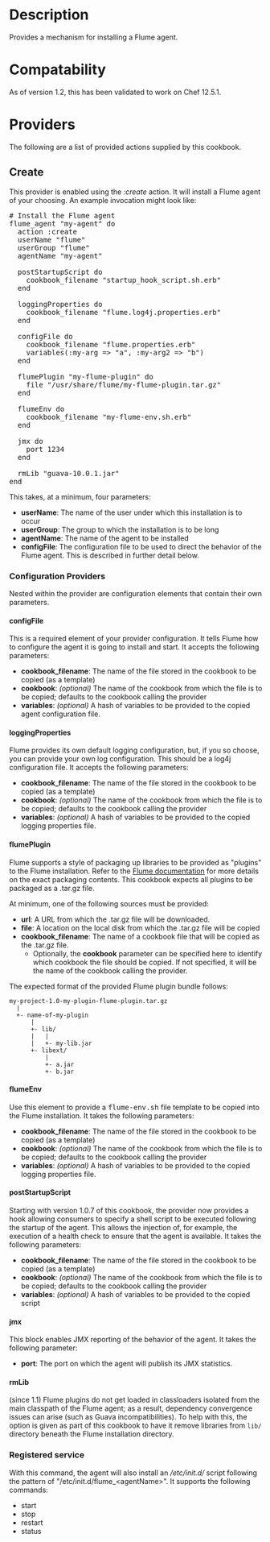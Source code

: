 # Description
Provides a mechanism for installing a Flume agent.

# Compatability

As of version 1.2, this has been validated to work on Chef 12.5.1.

# Providers

The following are a list of provided actions supplied by this cookbook.

## Create

This provider is enabled using the _:create_ action. It will install a Flume agent of your choosing. An example invocation might look like:

<pre>
# Install the Flume agent
flume_agent "my-agent" do
  action :create
  userName "flume"
  userGroup "flume"
  agentName "my-agent"

  postStartupScript do
    cookbook_filename "startup_hook_script.sh.erb"
  end

  loggingProperties do
    cookbook_filename "flume.log4j.properties.erb"
  end

  configFile do
    cookbook_filename "flume.properties.erb"
    variables(:my-arg => "a", :my-arg2 => "b")
  end

  flumePlugin "my-flume-plugin" do
    file "/usr/share/flume/my-flume-plugin.tar.gz"
  end

  flumeEnv do
    cookbook_filename "my-flume-env.sh.erb"
  end

  jmx do
    port 1234
  end

  rmLib "guava-10.0.1.jar"
end
</pre>

This takes, at a minimum, four parameters:

* **userName**: The name of the user under which this installation is to occur
* **userGroup**: The group to which the installation is to be long
* **agentName**: The name of the agent to be installed
* **configFile**: The configuration file to be used to direct the behavior of the Flume agent. This is described in further detail below.

### Configuration Providers

Nested within the provider are configuration elements that contain their own parameters.

#### configFile

This is a required element of your provider configuration. It tells Flume how to configure the agent it is going to install and start. It accepts the following parameters:

* **cookbook_filename**:  The name of the file stored in the cookbook to be copied (as a template)
* **cookbook**: _(optional)_ The name of the cookbook from which the file is to be copied; defaults to the cookbook calling the provider
* **variables**: _(optional)_ A hash of variables to be provided to the copied agent configuration file.

#### loggingProperties

Flume provides its own default logging configuration, but, if you so choose, you can provide your own log configuration. This should be a log4j configuration file. It accepts the following parameters:

* **cookbook_filename**: The name of the file stored in the cookbook to be copied (as a template)
* **cookbook**: _(optional)_ The name of the cookbook from which the file is to be copied; defaults to the cookbook calling the provider
* **variables**: _(optional)_ A hash of variables to be provided to the copied logging properties file.

#### flumePlugin

Flume supports a style of packaging up libraries to be provided as "plugins" to the Flume installation. Refer to the [Flume documentation](http://flume.apache.org/FlumeUserGuide.html#installing-third-party-plugins) for more details on the exact packaging contents. This cookbook expects all plugins to be packaged as a .tar.gz file.

At minimum, one of the following sources must be provided:

* **url**: A URL from which the .tar.gz file will be downloaded.
* **file**: A location on the local disk from which the .tar.gz file will be copied
* **cookbook_filename**: The name of a cookbook file that will be copied as the .tar.gz file.
    * Optionally, the **cookbook** parameter can be specified here to identify which cookbook the file should be copied. If not specified, it will be the name of the cookbook calling the provider.

The expected format of the provided Flume plugin bundle follows:

    my-project-1.0-my-plugin-flume-plugin.tar.gz
      |
      +- name-of-my-plugin
          |
          +- lib/
          |   |
          |   +- my-lib.jar
          +- libext/
              |
              +- a.jar
              +- b.jar

#### flumeEnv

Use this element to provide a <tt>flume-env.sh</tt> file template to be copied into the Flume installation. It takes the following parameters:

* **cookbook_filename**: The name of the file stored in the cookbook to be copied (as a template)
* **cookbook**: _(optional)_ The name of the cookbook from which the file is to be copied; defaults to the cookbook calling the provider
* **variables**: _(optional)_ A hash of variables to be provided to the copied logging properties file.

#### postStartupScript

Starting with version 1.0.7 of this cookbook, the provider now provides a hook allowing consumers to specify a shell script to be executed following the startup of the agent. This allows the injection of, for example, the execution of a health check to ensure that the agent is available. It takes the following parameters:

* **cookbook_filename**: The name of the file stored in the cookbook to be copied (as a template)
* **cookbook**: _(optional)_ The name of the cookbook from which the file is to be copied; defaults to the cookbook calling the provider
* **variables**: _(optional)_ A hash of variables to be provided to the copied script

#### jmx

This block enables JMX reporting of the behavior of the agent. It takes the following parameter:

* **port**: The port on which the agent will publish its JMX statistics.

#### rmLib

(since 1.1) Flume plugins do not get loaded in classloaders isolated from the main classpath of the Flume agent; as a result, dependency convergence issues can arise (such as Guava incompatibilities). To help with this, the option is given as part of this cookbook to have it remove libraries from `lib/` directory beneath the Flume installation directory.

### Registered service

With this command, the agent will also install an _/etc/init.d/_ script following the pattern of "/etc/init.d/flume\_&lt;agentName&gt;". It supports the following commands:

* start
* stop
* restart
* status